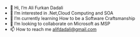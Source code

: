 - 👋 Hi, I’m Ali Furkan Dadali
- 👀 I’m interested in .Net,Cloud Computing and SOA
- 🌱 I’m currently learning How to be a Software Craftsmanship
- 💞️ I’m looking to collaborate on Microsoft as MSP
- 📫 How to reach me alifdadali@gmail.com

<!---
furkandadali/furkandadali is a ✨ special ✨ repository because its `WHATISGOINGONHERE.md` (this file) appears on your GitHub profile.
You can click the Preview link to take a look at your changes.
--->
